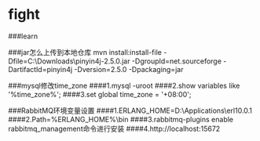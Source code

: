 # fight
###learn

###jar怎么上传到本地仓库
mvn install:install-file -Dfile=C:\Downloads\pinyin4j-2.5.0.jar -DgroupId=net.sourceforge -DartifactId=pinyin4j -Dversion=2.5.0 -Dpackaging=jar

###mysql修改time_zone
####1.mysql -uroot
####2.show variables like '%time_zone%';
####3.set global time_zone = '+08:00';

###RabbitMQ环境变量设置
####1.ERLANG_HOME=D:\Applications\erl10.0.1
####2.Path=%ERLANG_HOME%\bin
####3.rabbitmq-plugins enable rabbitmq_management命令进行安装
####4.http://localhost:15672